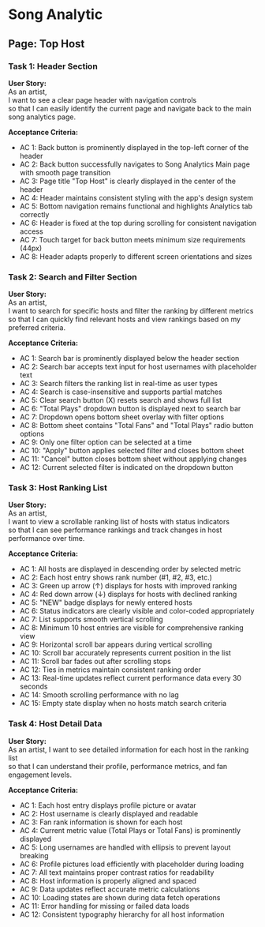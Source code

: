 # Song Analytic

## Page: Top Host

### Task 1: Header Section

**User Story:**  
As an artist,  
I want to see a clear page header with navigation controls  
so that I can easily identify the current page and navigate back to the main song analytics page.

**Acceptance Criteria:**

* AC 1: Back button is prominently displayed in the top-left corner of the header
* AC 2: Back button successfully navigates to Song Analytics Main page with smooth page transition
* AC 3: Page title "Top Host" is clearly displayed in the center of the header
* AC 4: Header maintains consistent styling with the app's design system
* AC 5: Bottom navigation remains functional and highlights Analytics tab correctly
* AC 6: Header is fixed at the top during scrolling for consistent navigation access
* AC 7: Touch target for back button meets minimum size requirements (44px)
* AC 8: Header adapts properly to different screen orientations and sizes

### Task 2: Search and Filter Section

**User Story:**  
As an artist,  
I want to search for specific hosts and filter the ranking by different metrics  
so that I can quickly find relevant hosts and view rankings based on my preferred criteria.

**Acceptance Criteria:**

* AC 1: Search bar is prominently displayed below the header section
* AC 2: Search bar accepts text input for host usernames with placeholder text
* AC 3: Search filters the ranking list in real-time as user types
* AC 4: Search is case-insensitive and supports partial matches
* AC 5: Clear search button (X) resets search and shows full list
* AC 6: "Total Plays" dropdown button is displayed next to search bar
* AC 7: Dropdown opens bottom sheet overlay with filter options
* AC 8: Bottom sheet contains "Total Fans" and "Total Plays" radio button options
* AC 9: Only one filter option can be selected at a time
* AC 10: "Apply" button applies selected filter and closes bottom sheet
* AC 11: "Cancel" button closes bottom sheet without applying changes
* AC 12: Current selected filter is indicated on the dropdown button

### Task 3: Host Ranking List

**User Story:**  
As an artist,  
I want to view a scrollable ranking list of hosts with status indicators  
so that I can see performance rankings and track changes in host performance over time.

**Acceptance Criteria:**

* AC 1: All hosts are displayed in descending order by selected metric
* AC 2: Each host entry shows rank number (#1, #2, #3, etc.)
* AC 3: Green up arrow (↑) displays for hosts with improved ranking
* AC 4: Red down arrow (↓) displays for hosts with declined ranking
* AC 5: "NEW" badge displays for newly entered hosts
* AC 6: Status indicators are clearly visible and color-coded appropriately
* AC 7: List supports smooth vertical scrolling
* AC 8: Minimum 10 host entries are visible for comprehensive ranking view
* AC 9: Horizontal scroll bar appears during vertical scrolling
* AC 10: Scroll bar accurately represents current position in the list
* AC 11: Scroll bar fades out after scrolling stops
* AC 12: Ties in metrics maintain consistent ranking order
* AC 13: Real-time updates reflect current performance data every 30 seconds
* AC 14: Smooth scrolling performance with no lag
* AC 15: Empty state display when no hosts match search criteria

### Task 4: Host Detail Data

**User Story:**  
As an artist, I want to see detailed information for each host in the ranking list  
so that I can understand their profile, performance metrics, and fan engagement levels.

**Acceptance Criteria:**

* AC 1: Each host entry displays profile picture or avatar
* AC 2: Host username is clearly displayed and readable
* AC 3: Fan rank information is shown for each host
* AC 4: Current metric value (Total Plays or Total Fans) is prominently displayed
* AC 5: Long usernames are handled with ellipsis to prevent layout breaking
* AC 6: Profile pictures load efficiently with placeholder during loading
* AC 7: All text maintains proper contrast ratios for readability
* AC 8: Host information is properly aligned and spaced
* AC 9: Data updates reflect accurate metric calculations
* AC 10: Loading states are shown during data fetch operations
* AC 11: Error handling for missing or failed data loads
* AC 12: Consistent typography hierarchy for all host information

